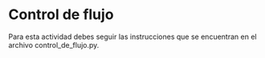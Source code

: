 # Control de flujo

Para esta actividad debes seguir las instrucciones que se encuentran en el archivo control_de_flujo.py.
